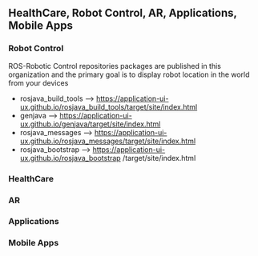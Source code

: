 ## HealthCare, Robot Control, AR, Applications, Mobile Apps


### Robot Control

ROS-Robotic Control repositories packages are published in this organization and the primary goal is to display robot location in the world from your devices

- rosjava_build_tools --> https://application-ui-ux.github.io/rosjava_build_tools/target/site/index.html
- genjava --> https://application-ui-ux.github.io/genjava/target/site/index.html
- rosjava_messages  --> https://application-ui-ux.github.io/rosjava_messages/target/site/index.html
- rosjava_bootstrap  --> https://application-ui-ux.github.io/rosjava_bootstrap /target/site/index.html

### HealthCare


### AR


### Applications


### Mobile Apps



<!--

**Here are some ideas to get you started:**

🙋‍♀️ A short introduction - what is your organization all about?
🌈 Contribution guidelines - how can the community get involved?
👩‍💻 Useful resources - where can the community find your docs? Is there anything else the community should know?
🍿 Fun facts - what does your team eat for breakfast?
🧙 Remember, you can do mighty things with the power of [Markdown](https://docs.github.com/github/writing-on-github/getting-started-with-writing-and-formatting-on-github/basic-writing-and-formatting-syntax)
-->

